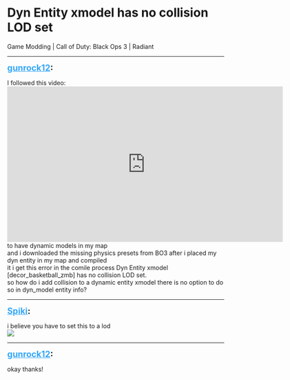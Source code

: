 # Dyn Entity xmodel has no collision LOD set
Game Modding | Call of Duty: Black Ops 3 | Radiant

---
<strong style="font-size: 1.4em;"><span style="text-decoration: underline;text-decoration-color: #34a7f9;"><span style="color:#34a7f9;">gunrock12</span></span>:</strong>

<p>I followed this video: <iframe type="text/html" width="640" height="360" src="https://www.youtube.com/embed/hIS7E9iUKf0" frameborder="0"></iframe> to have dynamic models in my map<br />and i downloaded the missing physics presets from BO3 after i placed my  dyn entity in my map and compiled<br />it i get this error in the comile process Dyn Entity xmodel [decor_basketball_zmb] has no collision LOD set.<br />so how do i add collision to a dynamic entity xmodel there is no option to do so in dyn_model entity info?</p>

---
<strong style="font-size: 1.4em;"><span style="text-decoration: underline;text-decoration-color: #34a7f9;"><span style="color:#34a7f9;">Spiki</span></span>:</strong>

<p>i believe you have to set this to a lod<br /><img style="max-width: 500px;" src="{{ '/wiki/threads/assets/a.1087.png' | relative_url }}"></p>

---
<strong style="font-size: 1.4em;"><span style="text-decoration: underline;text-decoration-color: #34a7f9;"><span style="color:#34a7f9;">gunrock12</span></span>:</strong>

<p>okay thanks!</p>
